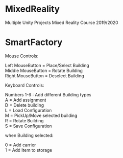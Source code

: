 # MixedReality

Multiple Unity Projects Mixed Reality Course 2019/2020

# SmartFactory

Mouse Controls:

Left MouseButton = Place/Select Building\
Middle MouseButton = Rotate Building\
Right MouseButton = Deselect Building

Keyboard Controls:

Numbers 1-6 : Add different Building types\
A = Add assignment\
D = Delete building\
L = Load Configuration\
M = PickUp/Move selected building\
R = Rotate Building\
S = Save Configuration

when Building selected:

0 = Add carrier\
1 = Add Item to storage
